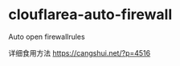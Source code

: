 # clouflarea-auto-firewall
Auto open firewallrules

详细食用方法
<a href="https://cangshui.net/?p=4516">https://cangshui.net/?p=4516</a>
